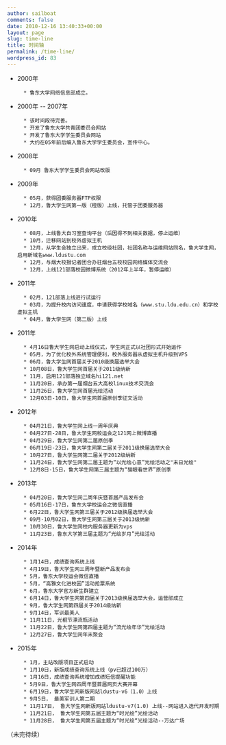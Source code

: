 ```yaml
---
author: sailboat
comments: false
date: 2010-12-16 13:40:33+00:00
layout: page
slug: time-line
title: 时间轴
permalink: /time-line/
wordpress_id: 83
---
```


* 2000年

        * 鲁东大学网络信息部成立。

* 2000年 -- 2007年

        * 该时间段待完善。
        * 开发了鲁东大学共青团委员会网站
        * 开发了鲁东大学学生委员会网站
        * 大约在05年前后编入鲁东大学学生委员会，宣传中心。

* 2008年

        * 09月 鲁东大学学生委员会网站改版

* 2009年

        * 05月，获得团委服务器FTP权限
        * 12月，鲁大学生网第一版（橙版）上线，托管于团委服务器

* 2010年

        * 08月，上线鲁大自习室查询平台（后因得不到相关数据，停止运维）
        * 10月，迁移网站到校外虚拟主机
        * 12月，从学生会独立出来，成立校级社团，社团名称与运维网站同名，鲁大学生网，启用新域名www.ldustu.com
        * 12月，与烟大校报记者团合办驻烟台五校校园网络媒体交流会
        * 12月，上线121部落校园微博系统（2012年上半年，暂停运维）

* 2011年

        * 02月，121部落上线进行试运行
        * 03月，为提升校内访问速度，申请获得学校域名（www.stu.ldu.edu.cn）和学校虚拟主机
        * 04月，鲁大学生网（第二版）上线
       
* 2011年

        * 4月16日鲁大学生网启动上线仪式，学生网正式以社团形式开始运作
        * 05月，为了优化校外系统管理便利，校外服务器从虚拟主机升级到VPS
        * 06月，鲁大学生网首届关于2010级换届选举大会
        * 10月08日，鲁大学生网首届关于2011级纳新
        * 11月，启用121部落独立域名hi121.net
        * 11月20日，承办第一届烟台五大高校linux技术交流会
        * 11月26日，鲁大学生网首届光绘活动
        * 12月03日-10日，鲁大学生网首届原创季征文活动
       
* 2012年

        * 04月21日，鲁大学生网上线一周年庆典
        * 04月27日-28日，鲁大学生网校运会之121网上微博直播
        * 04月29日，鲁大学生网第二届原创季
        * 06月19日-23日，鲁大学生网第二届关于2011级换届选举大会
        * 10月27日，鲁大学生网第二届关于2012级纳新
        * 11月24日，鲁大学生网第二届主题为“以光绘心意”光绘活动之"末日光绘"
        * 12月8日-15日，鲁大学生网第三届主题为“猫眼看世界”原创季

* 2013年

        * 04月20日，鲁大学生网二周年庆暨首届产品发布会
        * 05月16日-17日，鲁东大学校运会之微信直播
        * 6月22日，鲁大学生网第三届关于2012级换届选举大会
        * 09月-10月02日，鲁大学生网第三届关于2013级纳新
        * 10月30日，鲁大学生网校内服务器更新为vps
        * 11月23日，鲁东大学第三届主题为“光绘岁月”光绘活动

* 2014年

        * 1月14日，成绩查询系统上线
        * 4月19日，鲁大学生网三周年暨新产品发布会
        * 5月，鲁东大学校运会微信直播
        * 5月，“高雅文化进校园”活动抢票系统
        * 6月，鲁东大学官方新生群建立
        * 6月14日，鲁大学生网第四届关于2013级换届选举大会，运营部成立
        * 9月，鲁大学生网第四届关于2014级纳新
        * 9月14日，军训最美人
        * 11月11日，光棍节漂流瓶活动
        * 11月22日，鲁大学生网第四届主题为“流光绘年华”光绘活动
        * 12月27日，鲁大学生网年末聚会

* 2015年

        * 1月，主站改版项目正式启动
        * 1月10日，新版成绩查询系统上线（pv已超过100万）
        * 1月16日，成绩查询系统增加成绩短信提醒功能
        * 5月9日，鲁大学生网四周年暨首届网页大赛开幕
        * 6月19日，鲁大学生网新版网站ldustu-v6（1.0）上线
        * 9月5日， 最美军训人第二期
        * 11月17日， 鲁大学生网新版网站ldustu-v7(1.0) 上线--网站进入迭代开发时期
        * 11月21日， 鲁大学生网第五届主题为“时光绘”光绘活动
        * 11月28日， 鲁大学生网第五届主题为“时光绘“光绘活动--万达广场
       
（未完待续）
